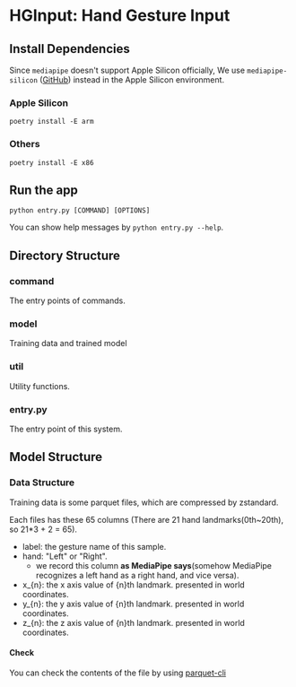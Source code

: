 # HGInput: Hand Gesture Input

## Install Dependencies

Since `mediapipe` doesn't support Apple Silicon officially,
We use `mediapipe-silicon` ([GitHub](https://github.com/cansik/mediapipe-silicon)) instead
in the Apple Silicon environment.

### Apple Silicon

```shell
poetry install -E arm
```

### Others

```shell
poetry install -E x86
```

## Run the app

```shell
python entry.py [COMMAND] [OPTIONS]
```

You can show help messages by `python entry.py --help`.

## Directory Structure

### command

The entry points of commands.

### model

Training data and trained model

### util

Utility functions.

### entry.py

The entry point of this system.

## Model Structure

### Data Structure

Training data is some parquet files, which are compressed by zstandard.

Each files has these 65 columns (There are 21 hand landmarks(0th~20th), so 21*3 + 2 = 65).

- label: the gesture name of this sample.
- hand: "Left" or "Right".
  - we record this column **as MediaPipe says**(somehow MediaPipe recognizes a left hand as a right hand, and vice versa).
- x_{n}: the x axis value of {n}th landmark. presented in world coordinates.
- y_{n}: the y axis value of {n}th landmark. presented in world coordinates.
- z_{n}: the z axis value of {n}th landmark. presented in world coordinates.

#### Check

You can check the contents of the file by using [parquet-cli](https://github.com/chhantyal/parquet-cli)

